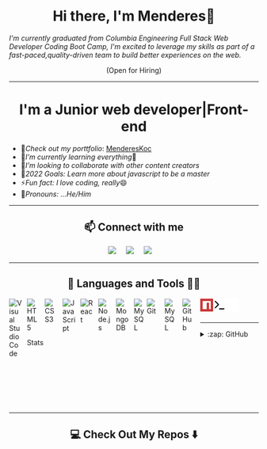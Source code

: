 <h1 align="center"> Hi there, I'm Menderes👋 </h1>

_*I'm currently graduated from Columbia Engineering Full Stack Web Developer Coding Boot Camp, I'm excited to leverage my skills as part of a fast-paced,quality-driven team to build better experiences on the web.*_
<p align="center"> (Open for Hiring)</p>
<hr>
<h1 align="center"> I'm a Junior web developer|Front-end</h1>

- 🔭*Check out my porttfolio*: [MenderesKoc](https://mendereskoc.github.io/Menderes-Koc-Portfolio/)
- 🌱*I’m currently learning everything*🤣
- 👯*I’m looking to collaborate with other content creators*
- 🥅*2022 Goals: Learn more about javascript to be a master*
- ⚡*Fun fact: I love coding, really*😄
- 🙂*Pronouns: ...He/Him*
<hr>

<h2  align="center">📫 Connect with me </h2>

<p align="center">
  <a target="_blank"href="https://www.linkedin.com/in/mendereskoc"><img src="https://img.shields.io/badge/linkedin-%230077B5.svg?&style=for-the-badge&logo=linkedin&logoColor=white" /></a>&nbsp;&nbsp;&nbsp;&nbsp;
  <a target="_blank"href="https://twitter.com/Mendereskoc4"><img src="https://img.shields.io/badge/twitter-%231DA1F2.svg?&style=for-the-badge&logo=twitter&logoColor=white" /></a>&nbsp;&nbsp;&nbsp;&nbsp;
  <a href="mailto:mndrs.kc@gmail.com?subject=Hello%20Menderes%20Koc,%20From%20Github"><img src="https://img.shields.io/badge/gmail-%23D14836.svg?&style=for-the-badge&logo=gmail&logoColor=white" /></a>&nbsp;&nbsp;&nbsp;&nbsp;
</p>

<hr>
<h2 align="center"> 🔭 Languages and Tools 👨‍💻</h2>

<img align="left" alt="Visual Studio Code" width="26px" src="https://cdn.jsdelivr.net/gh/devicons/devicon/icons/vscode/vscode-original.svg" style="padding-right:10px;" />
<img align="left" alt="HTML5" width="26px" src="https://cdn.jsdelivr.net/gh/devicons/devicon/icons/html5/html5-original.svg" style="padding-right:10px;" />
<img align="left" alt="CSS3" width="26px" src="https://cdn.jsdelivr.net/gh/devicons/devicon/icons/css3/css3-original.svg" style="padding-right:10px;" />
<img align="left" alt="JavaScript" width="26px" src="https://cdn.jsdelivr.net/gh/devicons/devicon/icons/javascript/javascript-original.svg" style="padding-right:10px;" />
<img align="left" alt="React" width="26px" src="https://cdn.jsdelivr.net/gh/devicons/devicon/icons/react/react-original.svg" style="padding-right:10px;" />
<img align="left" alt="Node.js" width="26px" src="https://cdn.jsdelivr.net/gh/devicons/devicon/icons/nodejs/nodejs-original.svg" style="padding-right:10px;" />
<img align="left" alt="MongoDB" width="26px" src="https://cdn.jsdelivr.net/gh/devicons/devicon/icons/mongodb/mongodb-original.svg" style="padding-right:10px;" />
<img align="left" alt="MySQL" width="26px" src="https://cdn.jsdelivr.net/gh/devicons/devicon/icons/mysql/mysql-original.svg" />
<img align="left" alt="Git" width="26px" src="https://cdn.jsdelivr.net/gh/devicons/devicon/icons/git/git-original.svg" style="padding-right:10px;" />
<img align="left" alt="MySQL" width="26px" src="https://cdn.jsdelivr.net/gh/devicons/devicon/icons/mysql/mysql-original.svg" style="padding-right:10px;" />
<img align="left" alt="GitHub" width="26px" src="https://user-images.githubusercontent.com/3369400/139448065-39a229ba-4b06-434b-bc67-616e2ed80c8f.png" style="padding-right:10px;" />
<img align="left" alt="NPM" width="26px" src="https://raw.githubusercontent.com/github/explore/80688e429a7d4ef2fca1e82350fe8e3517d3494d/topics/npm/npm.png" />
<img align="left" alt="Terminal" width="26px" src="./img/terminal-light.svg" />
<img align="left" alt="Terminal" width="26px" src="./img/terminal-dark.svg" />
<br>
<br>
<hr>
<details>
  <summary>:zap: GitHub Stats</summary>
<img align="left" alt="Alan-Cha's Github Stats" src="https://github-readme-stats.vercel.app/api?username=mendereskoc&show_icons=true&hide_border=true" />
</details>
<br><br><br><br><br><br><br>
<hr>
<h2  align="center">💻 Check Out My Repos ⬇️ </h2>
